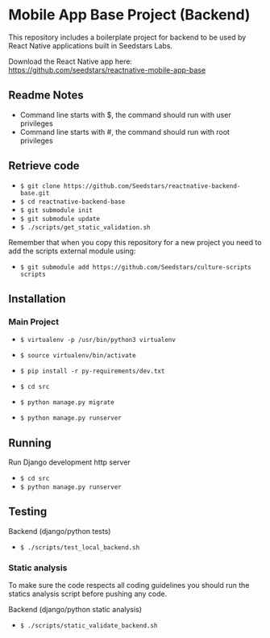 # Mobile App Base Project (Backend)

This repository includes a boilerplate project for backend to be used by React Native applications built in Seedstars Labs.

Download the React Native app here: https://github.com/seedstars/reactnative-mobile-app-base

## Readme Notes

* Command line starts with $, the command should run with user privileges
* Command line starts with #, the command should run with root privileges


## Retrieve code

* `$ git clone https://github.com/Seedstars/reactnative-backend-base.git`
* `$ cd reactnative-backend-base`
* `$ git submodule init`
* `$ git submodule update`
* `$ ./scripts/get_static_validation.sh`

Remember that when you copy this repository for a new project you need to add the scripts external module using:

* `$ git submodule add https://github.com/Seedstars/culture-scripts scripts`

## Installation

### Main Project

* `$ virtualenv -p /usr/bin/python3 virtualenv`
* `$ source virtualenv/bin/activate`
* `$ pip install -r py-requirements/dev.txt`

* `$ cd src`
* `$ python manage.py migrate`
* `$ python manage.py runserver`

## Running

Run Django development http server

* `$ cd src`
* `$ python manage.py runserver`

## Testing

Backend (django/python tests)

* `$ ./scripts/test_local_backend.sh`


### Static analysis

To make sure the code respects all coding guidelines you should run the statics analysis script before pushing any code.

Backend (django/python static analysis)

* `$ ./scripts/static_validate_backend.sh`
